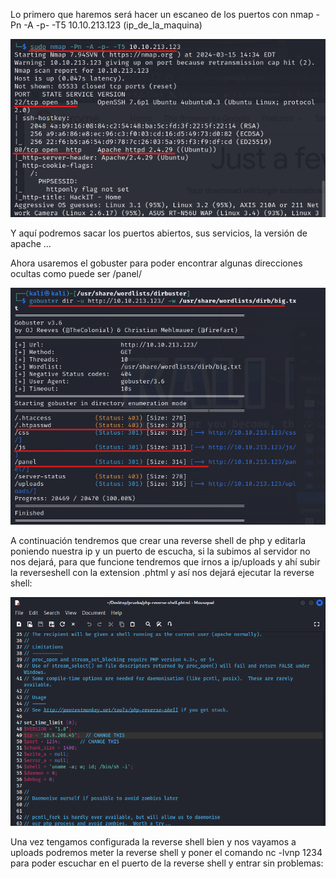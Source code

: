 Lo primero que haremos será hacer un escaneo de los puertos con nmap -Pn -A -p- -T5 10.10.213.123 (ip_de_la_maquina)

![Write_up_maquinas/maquina13-rootme/img/img01.png](https://github.com/alvarobueno21/Hacking_Etico/blob/62b6aaa05106d555c351ee2e48f0b5b868bf7469/Write_up_maquinas/maquina13-rootme/img/img01.png)

Y aquí podremos sacar los puertos abiertos, sus servicios, la versión de apache ...

Ahora usaremos el gobuster para poder encontrar algunas direcciones ocultas como puede ser /panel/

![Write_up_maquinas/maquina13-rootme/img/img02.png](https://github.com/alvarobueno21/Hacking_Etico/blob/75242125996c15af85eca5339f0948a3e7c6f6ef/Write_up_maquinas/maquina13-rootme/img/img02.png)

A continuación tendremos que crear una reverse shell de php y editarla poniendo nuestra ip y un puerto de escucha, si la subimos al servidor no nos dejará, para que funcione tendremos que irnos a 
ip/uploads y ahí subir la reverseshell con la extension .phtml y así nos dejará ejecutar la reverse shell:

![Write_up_maquinas/maquina13-rootme/img/img03.png](https://github.com/alvarobueno21/Hacking_Etico/blob/24231504e1287312dc724ef1bd09bda1cb27ac08/Write_up_maquinas/maquina13-rootme/img/img03.png)


Una vez tengamos configurada la reverse shell bien y nos vayamos a uploads podremos meter la reverse shell y poner el comando nc -lvnp 1234 para poder escuchar en el puerto de la reverse shell y entrar sin problemas:

